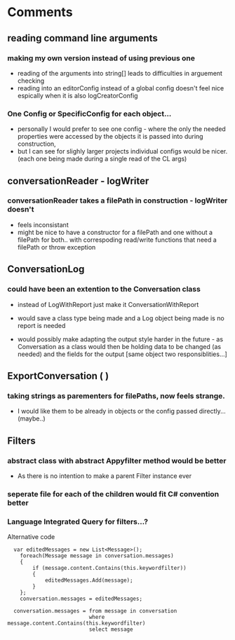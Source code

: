 # Comments

## reading command line arguments
### making my own version instead of using previous one
* reading of the arguments into string[] leads to difficulties in arguement checking
* reading into an editorConfig instead of a global config doesn't feel nice
  espically when it is also logCreatorConfig
### One Config or SpecificConfig for each object...
* personally I would prefer to see one config - where the only the needed properties were 
  accessed by the objects it is passed into during construction,
* but I can see for slighly larger projects individual configs would be nicer. 
  (each one being made during a single read of the CL args)

## conversationReader - logWriter
### conversationReader takes a filePath in construction - logWriter doesn't
* feels inconsistant
* might be nice to have a constructor for a filePath and one without a filePath for both..
  with correspoding read/write functions that need a filePath or throw exception

## ConversationLog 
### could have been an extention to the Conversation class
* instead of LogWithReport just make it ConversationWithReport
* would save a class type being made and a Log object being made is no report is needed

* would possibly make adapting the output style harder in the future - as Conversation as a 
  class would then be holding data to be changed (as needed) and the fields for the output
  [same object two responsiblities...]

## ExportConversation ( )
### taking strings as parementers for filePaths, now feels strange.
* I would like them to be already in objects or the config passed directly... (maybe..)

## Filters
### abstract class with abstract Appyfilter method would be better
* As there is no intention to make a parent Filter instance ever
### seperate file for each of the children would fit C# convention better

### Language Integrated Query for filters...? 
Alternative code
``` 
  var editedMessages = new List<Message>();
    foreach(Message message in conversation.messages)
    {
        if (message.content.Contains(this.keywordfilter))
        {
            editedMessages.Add(message);
        }
    };
    conversation.messages = editedMessages;

  conversation.messages = from message in conversation
                          where message.content.Contains(this.keywordfilter)
                          select message
```

